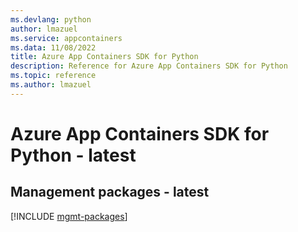 ```yaml
---
ms.devlang: python
author: lmazuel
ms.service: appcontainers
ms.data: 11/08/2022
title: Azure App Containers SDK for Python
description: Reference for Azure App Containers SDK for Python
ms.topic: reference
ms.author: lmazuel
---
```

# Azure App Containers SDK for Python - latest

## Management packages - latest
[!INCLUDE [mgmt-packages](app-containers-mgmt-index.md)]